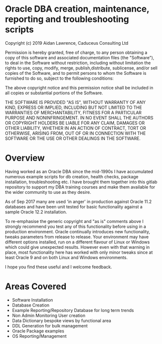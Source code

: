 <H1>Oracle DBA creation, maintenance, reporting and troubleshooting scripts</H1>

Copyright (c) 2019 Aidan Lawrence, Caduceus Consulting Ltd

Permission is hereby granted, free of charge, to any person obtaining a copy of this software and associated documentation files (the "Software"), to deal in the Software without restriction, including without limitation the rights to use, copy, modify, merge, publish,distribute, sublicense, and/or sell copies of the Software, and to permit persons to whom the Software is furnished to do so, subject to the following conditions:

The above copyright notice and this permission notice shall be included in all copies or substantial portions of the Software.

THE SOFTWARE IS PROVIDED "AS IS", WITHOUT WARRANTY OF ANY KIND, EXPRESS OR IMPLIED, INCLUDING BUT NOT LIMITED TO THE WARRANTIES OF MERCHANTABILITY, FITNESS FOR A PARTICULAR PURPOSE AND NONINFRINGEMENT. IN NO EVENT SHALL THE AUTHORS OR COPYRIGHT HOLDERS BE LIABLE FOR ANY CLAIM, DAMAGES OR OTHER LIABILITY, WHETHER IN AN ACTION OF CONTRACT, TORT OR OTHERWISE, ARISING FROM, OUT OF OR IN CONNECTION WITH THE SOFTWARE OR THE USE OR OTHER DEALINGS IN THE SOFTWARE.

<H1>Overview</H1>

Having worked as an Oracle DBA since the mid-1990s I have accumulated numerous example scripts for db creation, health checks, package installation, troubleshooting etc. I have brought them together into this gitlab repository to support my DBA training courses and make them available for the wider community to use as they desire. 

As of Sep 2017 many are used 'in anger' in production against  Oracle 11.2 databases and have been unit tested for basic functionality against a sample Oracle 12.2 installation. 

To re-emphasise the generic copyright and "as is" comments above I strongly recommend you test any of this functionality before using in a production environment. Oracle continually introduces new functionality, tweaks parameters from release to release. Your environment may have different options installed, run on a different flavour of Linux or Windows which could give unexpected results. However even with that warning in place, most functionality here has worked with only minor tweaks since at least Oracle 9 and on both Linux and Windows environments. 

I hope you find these useful and I welcome feedback.

<H1>Areas Covered</H1>

<ul>
<li>Software Installation</li> 
<li>Database Creation</li> 
<li>Example Reporting/Repository Database for long term trends</li> 
<li>Non Admin Monitoring User creation</li> 
<li>Data Dictionary bespoke views by functional area</li> 
<li>DDL Generation for bulk management</li> 
<li>Oracle Package examples</li>
<li>OS Reporting/Management</li> 
</ul>


